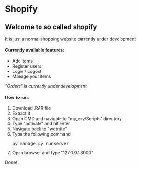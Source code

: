 # Shopify

<h2> Welcome to so called shopify </h2>

<p>It is just a normal shopping website currently under development</p>
<h4> Currently available features: </h4>
<ul>
  <li>Add items</li>
  <li>Register users</li>
  <li>Login / Logout</li>
  <li>Manage your items</li>
</ul>

<p> <i> "Orders" is currently under development </i></p>

<h4> How to run: </h4>

<ol>
  <li>Download .RAR file</li>
  <li>Extract it</li>
  <li> Open CMD and navigate to "my_env/Scripts" directory</li>
  <li>Type "activate" and hit enter</li>
  <li>Navigate back to "website"</li>
  <li>Type the following command</li>
  <pre>py manage.py runserver</pre>
  <li>Open browser and type "127.0.0.1:8000"</li>
</ol>

<p> Done! </p>
